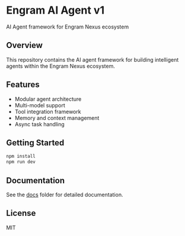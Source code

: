 # Engram AI Agent v1

AI Agent framework for Engram Nexus ecosystem

## Overview

This repository contains the AI agent framework for building intelligent agents within the Engram Nexus ecosystem.

## Features

- Modular agent architecture
- Multi-model support
- Tool integration framework
- Memory and context management
- Async task handling

## Getting Started

```bash
npm install
npm run dev
```

## Documentation

See the [docs](./docs) folder for detailed documentation.

## License

MIT